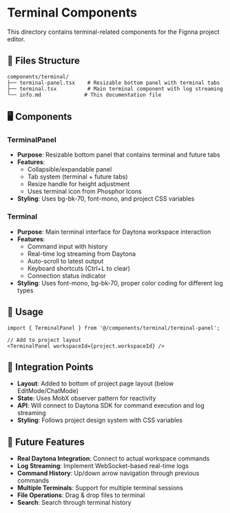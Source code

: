 # Terminal Components

This directory contains terminal-related components for the Fignna project editor.

## 📁 Files Structure

```
components/terminal/
├── terminal-panel.tsx    # Resizable bottom panel with terminal tabs
├── terminal.tsx          # Main terminal component with log streaming
└── info.md              # This documentation file
```

## 🖥️ Components

### **TerminalPanel**
- **Purpose**: Resizable bottom panel that contains terminal and future tabs
- **Features**: 
  - Collapsible/expandable panel
  - Tab system (terminal + future tabs)
  - Resize handle for height adjustment
  - Uses terminal icon from Phosphor Icons
- **Styling**: Uses bg-bk-70, font-mono, and project CSS variables

### **Terminal** 
- **Purpose**: Main terminal interface for Daytona workspace interaction
- **Features**:
  - Command input with history
  - Real-time log streaming from Daytona
  - Auto-scroll to latest output
  - Keyboard shortcuts (Ctrl+L to clear)
  - Connection status indicator
- **Styling**: Uses font-mono, bg-bk-70, proper color coding for different log types

## 🔧 Usage

```tsx
import { TerminalPanel } from '@/components/terminal/terminal-panel';

// Add to project layout
<TerminalPanel workspaceId={project.workspaceId} />
```

## 🚀 Integration Points

- **Layout**: Added to bottom of project page layout (below EditMode/ChatMode)
- **State**: Uses MobX observer pattern for reactivity
- **API**: Will connect to Daytona SDK for command execution and log streaming
- **Styling**: Follows project design system with CSS variables

## 🔮 Future Features

- **Real Daytona Integration**: Connect to actual workspace commands
- **Log Streaming**: Implement WebSocket-based real-time logs
- **Command History**: Up/down arrow navigation through previous commands
- **Multiple Terminals**: Support for multiple terminal sessions
- **File Operations**: Drag & drop files to terminal
- **Search**: Search through terminal history
